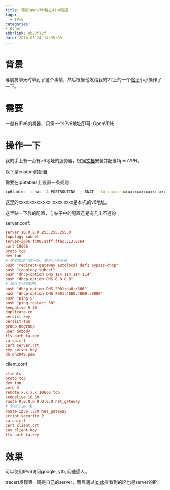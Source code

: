 ```yaml
---
title: 使用OpenVPN建立4to6隧道
tags:
  - IPv6
categories:
- Other
abbrlink: 8b23f12f
date: 2018-05-24 14:35:09
---
```


# 背景

与朋友聊天时聊到了这个事情，然后根据他发给我的V2上的一个[帖子](http://v2ex.com/t/234182)小小操作了一下。

# 需要

一台有IPv6的机器，只需一个IPv6地址即可;
OpenVPN;

# 操作一下

我的手上有一台有v6地址的服务器，根据[文档](https://openvpn.net/index.php/open-source/documentation/howto.html#quick)安装并配置OpenVPN。

以下是custom的配置

需要在ip6tables上设置一条规则：

```bash
ip6tables -t nat -A POSTROUTING -j SNAT --to-source xxxx:xxxx:xxxx::xxxx:xxxx
```

这里的xxxx:xxxx:xxxx::xxxx:xxxx是本机的v6地址。

这里贴一下我的配置，与帖子中的配置还是有几出不通的：

server.conf:

```conf
server 10.0.8.0 255.255.255.0
topology subnet
server-ipv6 fc00:aaff:ffac::13:0/64
port 10666
proto tcp
dev tun
# 这里修改了这一条，要不v4老不通
push "redirect-gateway autolocal def1 bypass-dhcp"
push "topology subnet"
push "dhcp-option DNS 114.114.114.114"
push "dhcp-option DNS 8.8.8.8"
# 加入了v6的DNS
push "dhcp-option DNS 2001:da8::666"
push "dhcp-option DNS 2001:4860:4860::8888"
push "ping 5"
push "ping-restart 30"
keepalive 5 30
duplicate-cn
persist-key
persist-tun
group nogroup
user nobody
tls-auth ta.key
ca ca.crt
cert server.crt
key server.key
dh dh2048.pem
```

client.conf

```conf
clients
proto tcp
dev tun
verb 3
remote x.x.x.x 10666 tcp
keepalive 10 60
route 0.0.0.0 0.0.0.0 net_gateway
# 新加了这一条
route-ipv6 ::/0 net_gateway
script-security 2
ca ca.crt
cert client.crt
key client.key
tls-auth ta.key
```

# 效果

可以使用IPv6访问google, ytb, 网速感人。

tracert发现第一调是自己的server，而且通过[ip.sb](http://ip.sb/)查看到的IP也是server的IP。
